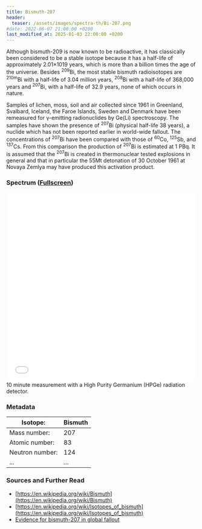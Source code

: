 ```yaml
---
title: Bismuth-207
header:
  teaser: /assets/images/spectra-th/Bi-207.png
#date: 2022-06-07 21:00:00 +0200
last_modified_at: 2025-01-03 22:00:00 +0200
---
```


Although bismuth-209 is now known to be radioactive, it has classically been considered to be a stable isotope because it has a half-life of approximately 2.01×1019 years, which is more than a billion times the age of the universe. Besides <sup>209</sup>Bi, the most stable bismuth radioisotopes are <sup>210m</sup>Bi with a half-life of 3.04 million years, <sup>208</sup>Bi with a half-life of 368,000 years and <sup>207</sup>Bi, with a half-life of 32.9 years, none of which occurs in nature.

Samples of lichen, moss, soil and air collected since 1961 in Greenland, Svalbard, Iceland, the Faroe Islands, Sweden and Denmark have been remeasured for γ-emitting radionuclides by Ge(Li) spectroscopy. The samples have shown the presence of <sup>207</sup>Bi (physical half-life 38 years), a nuclide which has not been reported earlier in world-wide fallout. The concentrations of <sup>207</sup>Bi have been compared with those of <sup>60</sup>Co, <sup>125</sup>Sb, and <sup>137</sup>Cs. From this comparison the production of <sup>207</sup>Bi is estimated at 1 PBq. It is assumed that the <sup>207</sup>Bi is created in thermonuclear tested explosions in general and that in particular the 55Mt detonation of 30 October 1961 at Novaya Zemlya may have produced this activation product.

### Spectrum ([Fullscreen](/assets/spectra/Bi-207.html))

<iframe width="100%" height="500" src="/assets/spectra/Bi-207.html" title="Bi-207 gamma spectrum" frameborder="0" allowfullscreen></iframe>
10 minute measurement with a High Purity Germanium (HPGe) radiation detector.

### Metadata

| Isotope:        | Bismuth  |
| --------------- | -------- |
| Mass number:    | 207      |
| Atomic number:  | 83       |
| Neutron number: | 124      |
| ...             | ...      |

### Sources and Further Read

- [https://en.wikipedia.org/wiki/Bismuth](https://en.wikipedia.org/wiki/Bismuth)
- [https://en.wikipedia.org/wiki/Isotopes_of_bismuth](https://en.wikipedia.org/wiki/Isotopes_of_bismuth)
- [Evidence for bismuth-207 in global fallout](https://www.sciencedirect.com/science/article/abs/pii/0265931X8490002X)
